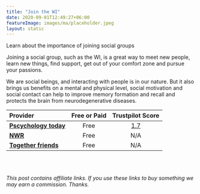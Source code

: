 ```yaml
---
title: "Join the WI"
date: 2020-09-01T12:49:27+06:00
featureImage: images/ma/placeholder.jpeg
layout: static
---
```


Learn about the importance of joining social groups

Joining a social group, such as the WI, is a great way to meet new people, learn new things, find support, get out of your comfort zone and pursue your passions.

We are social beings, and interacting with people is in our nature. But it also brings us benefits on a mental and physical level, social motivation and social contact can help to improve memory formation and recall and protects the brain from neurodegenerative diseases.

| Provider      | Free or Paid  |  Trustpilot Score  |
| :-----------          | :--------------:      |  :--------------:         |
| [**Pscychology today**](https://www.psychologytoday.com/us/blog/living-mild-cognitive-impairment/201606/the-health-benefits-socializing) | Free | [1.7](https://uk.trustpilot.com/review/www.psychologytoday.com) | 
| [**NWR**](https://nwr.org.uk/) | Free | N/A
| [**Together friends**](https://www.togetherfriends.com/) | Free | N/A
  

<br/><br/>

*This post contains affiliate links. If you use these links to buy something we may
earn a commission. Thanks.*






